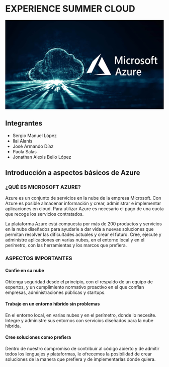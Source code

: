 # EXPERIENCE SUMMER CLOUD

![img-banner](README.assets/cloud-computing-azure-00.jpg)

## Integrantes

- Sergio Manuel López
- Ilai Alanis
- José Armando Díaz
- Paola Salas
- Jonathan Alexis Bello López

## Introducción a aspectos básicos de Azure

 ### ¿QUÉ ES MICROSOFT AZURE?
 
 Azure es un conjunto de servicios en la nube de la empresa Microsoft. Con Azure es posible almacenar información y crear, administrar e implementar aplicaciones en cloud. Para utilizar Azure es necesario el pago de una cuota que recoge los servicios contratados.
 
 La plataforma Azure está compuesta por más de 200 productos y servicios en la nube diseñados para ayudarle a dar vida a nuevas soluciones que permitan resolver las dificultades actuales y crear el futuro. Cree, ejecute y administre aplicaciones en varias nubes, en el entorno local y en el perímetro, con las herramientas y los marcos que prefiera.
 
 ### ASPECTOS IMPORTANTES 
 #### Confíe en su nube
Obtenga seguridad desde el principio, con el respaldo de un equipo de expertos, y un cumplimiento normativo proactivo en el que confían empresas, administraciones públicas y startups.
#### Trabaje en un entorno híbrido sin problemas
En el entorno local, en varias nubes y en el perímetro, donde lo necesite. Integre y administre sus entornos con servicios diseñados para la nube híbrida.
#### Cree soluciones como prefiera
Dentro de nuestro compromiso de contribuir al código abierto y de admitir todos los lenguajes y plataformas, le ofrecemos la posibilidad de crear soluciones de la manera que prefiera y de implementarlas donde quiera.




